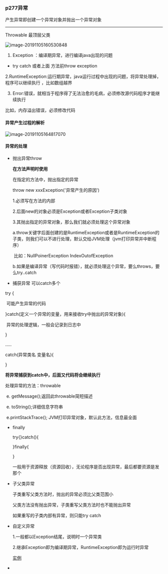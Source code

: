### p277异常

产生异常即创建一个异常对象并抛出一个异常对象

***

Throwable  最顶层父类

![image-20191105160530848](C:\Users\Administrator\AppData\Roaming\Typora\typora-user-images\image-20191105160530848.png)

1. Exception ：编译期异常，进行编译java出现的问题

* try catch   或者上面 方法前throw exception

​	2.RuntimeException:运行期异常，java运行过程中出现的问题，将异常处理掉，程序可以继续执行  ，比如数组越界

3. Error:错误，就相当于程序得了无法治愈的毛病，必须修改源代码程序才能继续执行

比如，内存溢出错误，必须修改代码

#### 异常产生过程的解析

![image-20191105164817070](C:\Users\Administrator\AppData\Roaming\Typora\typora-user-images\image-20191105164817070.png)

#### 异常的处理

* 抛出异常throw

  **在方法声明时使用**

  在指定的方法中，抛出指定的异常

  throw new xxxException('异常产生的原因')

  1.必须写在方法的内部

  2.后面new的对象必须是Exception或者Exception子类对象

  3.其抛出指定的异常对象，那么我们就必须处理这个异常对象

  ​	a.throw关键字后面创建的是RuntimeException或者是RuntimeException的子类，则我们可以不进行处理，默认交给JVM处理（jvm打印异常并中断程序）

  ​	比如：NullPoinerException   IndexOutofException

  ​	b.如果是编译异常（写代码时报错），就必须处理这个异常，要么throws，要么try..catch

*  捕获异常    可以catch多个

  try {

  ​	可能产生异常的代码

  }catch(定义一个异常的变量，用来接收try中抛出的异常对象){

  ​	异常的处理逻辑，一般会记录到日志中

  }

  .....

  catch(异常类名  变量名){

  }

  **将异常捕获到catch中，后面又代码将会继续执行**

  处理异常的方法：throwable

  ​	e. getMessage();返回此throwable简短描述

  ​	e. toString();详细信息字符串

  ​	 e.printStackTrace(); JVM打印异常对象，默认此方法，信息最全面

* finally 

  try{}catch(){

  }finally{    

  }

  一般用于资源释放（资源回收），无论程序是否出现异常，最后都要资源是发那个

* 子父类异常

  子类重写父类方法时，抛出的异常必须比父类范围小

  父类方法没有抛出异常，子类重写父类方法时也不能抛出异常

  如果重写的子类内部有异常，则只能try  catch

* 自定义异常

  1.一般都以Exception结尾，说明时一个异常类

  2.继承Exception即为编译期异常，RuntimeException即为运行时异常

  [实例](E:\YangChengCan\Learning\Java学习\代码\base-code\day04-code\src\com\yangcc\Exception)

* 

